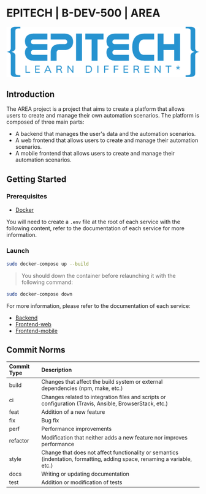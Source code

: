 # EPITECH | B-DEV-500 | AREA

![Epitech_banner](assets/Epitech_banner.png)

## Introduction

The AREA project is a project that aims to create a platform that allows users to create and manage their own automation scenarios. The platform is composed of three main parts:
- A backend that manages the user's data and the automation scenarios.
- A web frontend that allows users to create and manage their automation scenarios.
- A mobile frontend that allows users to create and manage their automation scenarios.


## Getting Started

### Prerequisites

- [Docker](https://docs.docker.com/get-docker/)

You will need to create a `.env` file at the root of each service with the following content, refer to the documentation of each service for more information.

### Launch

```bash
sudo docker-compose up --build
```
> You should down the container before relaunching it with the following command:

```bash
sudo docker-compose down
```

For more information, please refer to the documentation of each service:
- [Backend](back/README.md)
- [Frontend-web](front/web/README.md)
- [Frontend-mobile](front/mobile/README.md)


## Commit Norms

| Commit Type | Description                                                                                                               |
|:------------|:--------------------------------------------------------------------------------------------------------------------------|
| build       | Changes that affect the build system or external dependencies (npm, make, etc.)                                           |
| ci          | Changes related to integration files and scripts or configuration (Travis, Ansible, BrowserStack, etc.)                   |
| feat        | Addition of a new feature                                                                                                 |
| fix         | Bug fix                                                                                                                   |
| perf        | Performance improvements                                                                                                  |
| refactor    | Modification that neither adds a new feature nor improves performance                                                     |
| style       | Change that does not affect functionality or semantics (indentation, formatting, adding space, renaming a variable, etc.) |
| docs        | Writing or updating documentation                                                                                         |
| test        | Addition or modification of tests                                                                                         |
